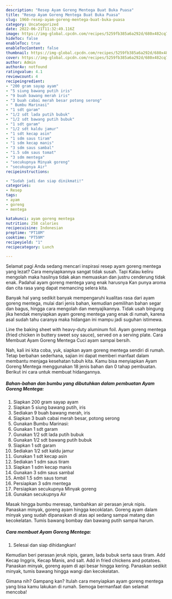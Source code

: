 ```yaml
---
description: "Resep Ayam Goreng Mentega Buat Buka Puasa"
title: "Resep Ayam Goreng Mentega Buat Buka Puasa"
slug: 1960-resep-ayam-goreng-mentega-buat-buka-puasa
category: Uncategorized
date: 2022-06-21T11:32:49.116Z
image: https://img-global.cpcdn.com/recipes/5259fb385a6a292d/680x482cq70/ayam-goreng-mentega-foto-resep-utama.jpg
hideToc: false
enableToc: true
enableTocContent: false
thumbnail: https://img-global.cpcdn.com/recipes/5259fb385a6a292d/680x482cq70/ayam-goreng-mentega-foto-resep-utama.jpg
cover: https://img-global.cpcdn.com/recipes/5259fb385a6a292d/680x482cq70/ayam-goreng-mentega-foto-resep-utama.jpg
author: Admin
authorAv: notfound
ratingvalue: 4.1
reviewcount: 4
recipeingredient:
- "200 gram sayap ayam"
- "5 siung bawang putih iris"
- "9 buah bawang merah iris"
- "3 buah cabai merah besar potong serong"
- " Bumbu Marinasi"
- "1 sdt garam"
- "1/2 sdt lada putih bubuk"
- "1/2 sdt bawang putih bubuk"
- "1 sdt garam"
- "1/2 sdt kaldu jamur"
- "1 sdt kecap asin"
- "1 sdm saus tiram"
- "1 sdm kecap manis"
- "3 sdm saus sambal"
- "1.5 sdm saus tomat"
- "3 sdm mentega"
- "secukupnya Minyak goreng"
- "secukupnya Air"
recipeinstructions:

- "Sudah jadi dan siap dinikmati!"
categories:
- Resep
tags:
- ayam
- goreng
- mentega

katakunci: ayam goreng mentega 
nutrition: 258 calories
recipecuisine: Indonesian
preptime: "PT18M"
cooktime: "PT59M"
recipeyield: "1"
recipecategory: Lunch

---
```



Selamat pagi Anda sedang mencari inspirasi resep ayam goreng mentega yang lezat? Cara menyiapkannya sangat tidak susah. Tapi Kalau keliru mengolah maka hasilnya tidak akan memuaskan dan justru cenderung tidak enak. Padahal ayam goreng mentega yang enak harusnya Kan punya aroma dan cita rasa yang dapat memancing selera kita.


Banyak hal yang sedikit banyak mempengaruhi kualitas rasa dari ayam goreng mentega, mulai dari jenis bahan, kemudian pemilihan bahan segar dan bagus, hingga cara mengolah dan menyajikannya. Tidak usah bingung jika hendak menyiapkan ayam goreng mentega yang enak di rumah, karena asal sudah tahu caranya maka hidangan ini mampu jadi suguhan istimewa.

Line the baking sheet with heavy-duty aluminum foil. Ayam goreng mentega (fried chicken in buttery sweet soy sauce), served on a serving plate. Cara Membuat Ayam Goreng Mentega Cuci ayam sampai bersih.


Nah, kali ini kita coba, yuk, siapkan ayam goreng mentega sendiri di rumah. Tetap berbahan sederhana, sajian ini dapat memberi manfaat dalam membantu menjaga kesehatan tubuh kita. Kamu bisa menyiapkan Ayam Goreng Mentega menggunakan 18 jenis bahan dan 0 tahap pembuatan. Berikut ini cara untuk membuat hidangannya.

<!--inarticleads1-->

##### Bahan-bahan dan bumbu yang dibutuhkan dalam pembuatan Ayam Goreng Mentega:

1. Siapkan 200 gram sayap ayam
1. Siapkan 5 siung bawang putih, iris
1. Sediakan 9 buah bawang merah, iris
1. Siapkan 3 buah cabai merah besar, potong serong
1. Gunakan  Bumbu Marinasi:
1. Gunakan 1 sdt garam
1. Gunakan 1/2 sdt lada putih bubuk
1. Gunakan 1/2 sdt bawang putih bubuk
1. Siapkan 1 sdt garam
1. Sediakan 1/2 sdt kaldu jamur
1. Gunakan 1 sdt kecap asin
1. Sediakan 1 sdm saus tiram
1. Siapkan 1 sdm kecap manis
1. Gunakan 3 sdm saus sambal
1. Ambil 1.5 sdm saus tomat
1. Persiapkan 3 sdm mentega
1. Persiapkan secukupnya Minyak goreng
1. Gunakan secukupnya Air


Masak hingga bumbu meresap, tambahkan air perasan jeruk nipis. Panaskan minyak, goreng ayam hingga kecoklatan. Goreng ayam dalam minyak yang sudah dipanaskan di atas api sedang sampai matang dan kecokelatan. Tumis bawang bombay dan bawang putih sampai harum. 

<!--inarticleads2-->

##### Cara membuat Ayam Goreng Mentega:


1. Selesai dan siap dihidangkan!

Kemudian beri perasan jeruk nipis, garam, lada bubuk serta saus tiram. Add Kecap Inggris, Kecap Manis, and salt. Add in fried chickens and potatoes. Panaskan minyak, goreng ayam di api besar hingga kering. Panaskan sedikit minyak, tumis bawang hingga wangi dan kecokelatan. 

Gimana nih? Gampang kan? Itulah cara menyiapkan ayam goreng mentega yang bisa kamu lakukan di rumah. Semoga bermanfaat dan selamat mencoba!
